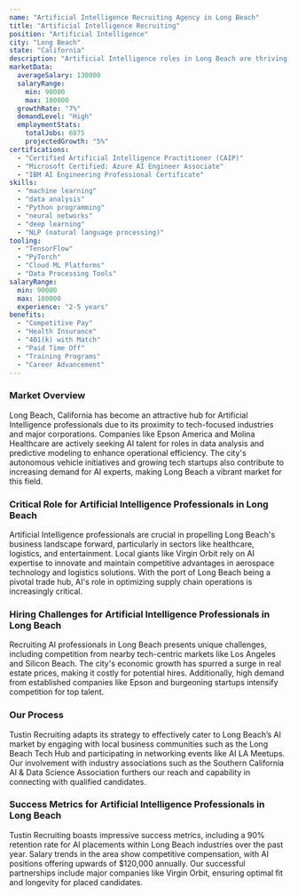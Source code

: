 ```yaml
---
name: "Artificial Intelligence Recruiting Agency in Long Beach"
title: "Artificial Intelligence Recruiting"
position: "Artificial Intelligence"
city: "Long Beach"
state: "California"
description: "Artificial Intelligence roles in Long Beach are thriving, driven by the need for advanced technology solutions in various sectors."
marketData:
  averageSalary: 130000
  salaryRange:
    min: 90000
    max: 180000
  growthRate: "7%"
  demandLevel: "High"
  employmentStats:
    totalJobs: 6875
    projectedGrowth: "5%"
certifications:
  - "Certified Artificial Intelligence Practitioner (CAIP)"
  - "Microsoft Certified: Azure AI Engineer Associate"
  - "IBM AI Engineering Professional Certificate"
skills:
  - "machine learning"
  - "data analysis"
  - "Python programming"
  - "neural networks"
  - "deep learning"
  - "NLP (natural language processing)"
tooling:
  - "TensorFlow"
  - "PyTorch"
  - "Cloud ML Platforms"
  - "Data Processing Tools"
salaryRange:
  min: 90000
  max: 180000
  experience: "2-5 years"
benefits:
  - "Competitive Pay"
  - "Health Insurance"
  - "401(k) with Match"
  - "Paid Time Off"
  - "Training Programs"
  - "Career Advancement"
---
```


### Market Overview
Long Beach, California has become an attractive hub for Artificial Intelligence professionals due to its proximity to tech-focused industries and major corporations. Companies like Epson America and Molina Healthcare are actively seeking AI talent for roles in data analysis and predictive modeling to enhance operational efficiency. The city's autonomous vehicle initiatives and growing tech startups also contribute to increasing demand for AI experts, making Long Beach a vibrant market for this field.
### Critical Role for Artificial Intelligence Professionals in Long Beach
Artificial Intelligence professionals are crucial in propelling Long Beach's business landscape forward, particularly in sectors like healthcare, logistics, and entertainment. Local giants like Virgin Orbit rely on AI expertise to innovate and maintain competitive advantages in aerospace technology and logistics solutions. With the port of Long Beach being a pivotal trade hub, AI's role in optimizing supply chain operations is increasingly critical.

### Hiring Challenges for Artificial Intelligence Professionals in Long Beach
Recruiting AI professionals in Long Beach presents unique challenges, including competition from nearby tech-centric markets like Los Angeles and Silicon Beach. The city's economic growth has spurred a surge in real estate prices, making it costly for potential hires. Additionally, high demand from established companies like Epson and burgeoning startups intensify competition for top talent.

### Our Process
Tustin Recruiting adapts its strategy to effectively cater to Long Beach’s AI market by engaging with local business communities such as the Long Beach Tech Hub and participating in networking events like AI LA Meetups. Our involvement with industry associations such as the Southern California AI & Data Science Association furthers our reach and capability in connecting with qualified candidates.

### Success Metrics for Artificial Intelligence Professionals in Long Beach
Tustin Recruiting boasts impressive success metrics, including a 90% retention rate for AI placements within Long Beach industries over the past year. Salary trends in the area show competitive compensation, with AI positions offering upwards of $120,000 annually. Our successful partnerships include major companies like Virgin Orbit, ensuring optimal fit and longevity for placed candidates.